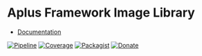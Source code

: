 # Aplus Framework Image Library

- [Documentation](https://docs.aplus-framework.com/guides/libraries/image/)

[![Pipeline](https://gitlab.com/aplus-framework/libraries/image/badges/master/pipeline.svg)](https://gitlab.com/aplus-framework/libraries/image/-/pipelines?scope=branches)
[![Coverage](https://gitlab.com/aplus-framework/libraries/image/badges/master/coverage.svg?job=test:php)](https://aplus-framework.gitlab.io/libraries/image/coverage/)
[![Packagist](https://img.shields.io/packagist/v/aplus/image)](https://packagist.org/packages/aplus/image)
[![Donate](https://img.shields.io/badge/open%20source-donate-orange)](https://www.paypal.com/donate/?hosted_button_id=NGBNW5PY4VSJ4)
